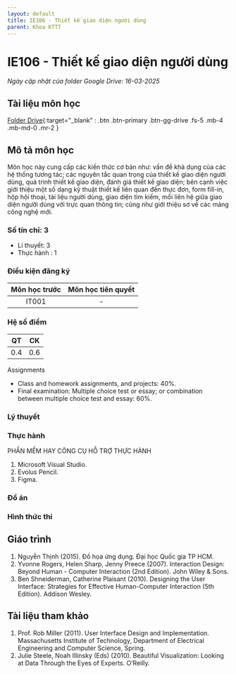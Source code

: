 ```yaml
---
layout: default
title: IE106 - Thiết kế giao diện người dùng
parent: Khoa KTTT
---
```


# IE106 - Thiết kế giao diện người dùng

*Ngày cập nhật của folder Google Drive: 16-03-2025*
## Tài liệu môn học

[Folder Drive](https://drive.google.com/drive/folders/1KjmQc-DsvNHtgATzmhu2OD1PA0sKo76N?usp=drive_link){:target="_blank" : .btn .btn-primary .btn-gg-drive .fs-5 .mb-4 .mb-md-0 .mr-2 }

## Mô tả môn học
Môn học này cung cấp các kiến thức cơ bản như: vấn đề khả dụng của các hệ thống
tương tác; các nguyên tắc quan trọng của thiết kế giao diện người dùng, quá trình thiết
kế giao diện, đánh giá thiết kế giao diện; bên cạnh việc giới thiệu một số dạng kỹ thuật
thiết kế liên quan đến thực đơn, form fill-in, hộp hội thoại, tài liệu người dùng, giao
diện tìm kiếm, mối liên hệ giữa giao diện người dùng với trực quan thông tin; cũng như
giới thiệu sơ về các mảng công nghệ mới.
### Số tín chỉ: 3
- Lí thuyết: 3
- Thực hành : 1
### Điều kiện đăng ký

| Môn học trước | Môn học tiên quyết |  
|------|-----|  
| <center> IT001</center> | <center>-</center> |  

### Hệ số điểm

| QT | CK |    
|----|----|    
| <center>0.4</center> | <center>0.6</center> |    

Assignments
+ Class and homework assignments, and
projects: 40%.
+ Final examination:  Multiple choice test or essay; or combination between multiple choice test and essay: 60%.

### Lý thuyết
### Thực hành
PHẦN MỀM HAY CÔNG CỤ HỖ TRỢ THỰC HÀNH
1. Microsoft Visual Studio.
2. Evolus Pencil.
3. Figma.

### Đồ án
### Hình thức thi

## Giáo trình
1. Nguyễn Thịnh (2015). Đồ họa ứng dụng. Đại học Quốc gia TP HCM.
2. Yvonne Rogers, Helen Sharp, Jenny Preece (2007). Interaction Design: Beyond
Human - Computer Interaction (2nd Edition). John Wiley & Sons.
3. Ben Shneiderman, Catherine Plaisant (2010). Designing the User Interface:
Strategies for Effective Human-Computer Interaction (5th Edition). Addison Wesley.
## Tài liệu tham khảo
1. Prof. Rob Miller (2011). User Interface Design and Implementation. Massachusetts
Institute of Technology, Department of Electrical Engineering and Computer
Science, Spring.
2. Julie Steele, Noah Illinsky (Eds) (2010). Beautiful Visualization: Looking at Data
Through the Eyes of Experts. O’Reilly.
